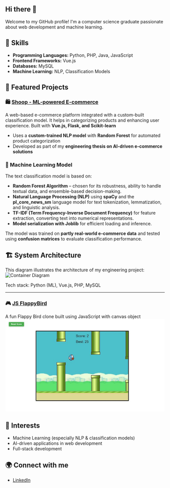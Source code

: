 ## Hi there 👋
Welcome to my GitHub profile! I'm a computer science graduate passionate about web development and machine learning.

## 🚀 Skills
- **Programming Languages:** Python, PHP, Java, JavaScript
- **Frontend Frameworks:** Vue.js
- **Databases:** MySQL
- **Machine Learning:** NLP, Classification Models

## 📂 Featured Projects

### 🛍️ [Shoop - ML-powered E-commerce](https://github.com/bartoszstec/Shoop-machine-learning)
A web-based e-commerce platform integrated with a custom-built classification model. It helps in categorizing products and enhancing user experience.
 Built with **Vue.js, Flask, and Scikit-learn**  
- Uses a **custom-trained NLP model** with **Random Forest** for automated product categorization  
- Developed as part of my **engineering thesis on AI-driven e-commerce solutions**  

### 🧠 Machine Learning Model
The text classification model is based on:
- **Random Forest Algorithm** – chosen for its robustness, ability to handle textual data, and ensemble-based decision-making.
- **Natural Language Processing (NLP)** using **spaCy** and the **pl_core_news_sm** language model for text tokenization, lemmatization, and linguistic analysis.
- **TF-IDF (Term Frequency-Inverse Document Frequency)** for feature extraction, converting text into numerical representations.
- **Model serialization with Joblib** for efficient loading and inference.

The model was trained on **partly real-world e-commerce data** and tested using **confusion matrices** to evaluate classification performance.

## 🏗 System Architecture
This diagram illustrates the architecture of my engineering project:
![Container Diagram](./assets/DiagramKontenerów.png)

Tech stack: Python (ML), Vue.js, PHP, MySQL

---

### 🎮 [JS FlappyBird](https://github.com/wrzoskiewicz/JS-FlappyBird)
A fun Flappy Bird clone built using JavaScript with canvas object
![Flappy Bird Gameplay](./assets/flappy.jpg)

## 🎯 Interests
- Machine Learning (especially NLP & classification models)
- AI-driven applications in web development
- Full-stack development

## 🌍 Connect with me
- [LinkedIn](https://www.linkedin.com/in/bartosz-stec-17a9b4340/)





<!--
**wrzoskiewicz/wrzoskiewicz** is a ✨ _special_ ✨ repository because its `README.md` (this file) appears on your GitHub profile.

Here are some ideas to get you started:

- 🔭 I’m currently working on ...
- 🌱 I’m currently learning ...
- 👯 I’m looking to collaborate on ...
- 🤔 I’m looking for help with ...
- 💬 Ask me about ...
- 📫 How to reach me: ...
- 😄 Pronouns: ...
- ⚡ Fun fact: ...
-->
